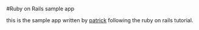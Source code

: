 #Ruby on Rails sample app

this is the sample app written by [patrick](http://onpaws.com/) following the ruby on rails tutorial.

